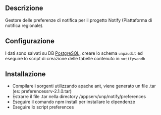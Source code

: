 ## Descrizione

Gestore delle preferenze di notifica per il progetto Notify (Piattaforma di notifica regionale).

## Configurazione

I dati sono salvati su DB [PostgreSQL](https://www.postgresql.org/), creare lo schema `unpaudit` ed eseguire lo script di creazione delle tabelle contenuto in `notifysandb` 

## Installazione

* Compilare i sorgenti utilizzando apache ant, viene generato un file .tar (es: preferencessrv-2.1.0.tar)
* Estrarre il file .tar nella directory /appserv/unp/notify/preferences
* Eseguire il comando npm install per installare le dipendenze
* Eseguire lo script preferences
